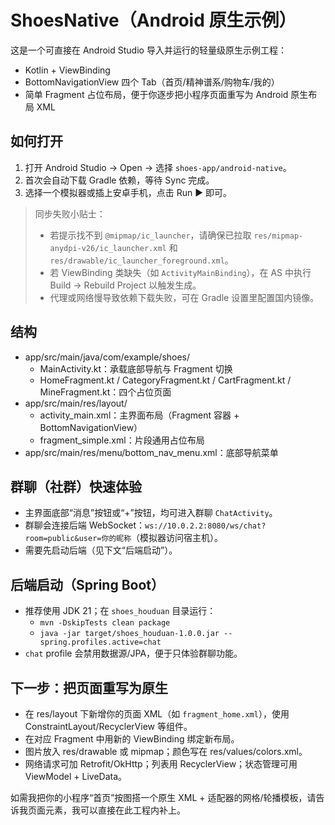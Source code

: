 # ShoesNative（Android 原生示例）

这是一个可直接在 Android Studio 导入并运行的轻量级原生示例工程：
- Kotlin + ViewBinding
- BottomNavigationView 四个 Tab（首页/精神谱系/购物车/我的）
- 简单 Fragment 占位布局，便于你逐步把小程序页面重写为 Android 原生布局 XML

## 如何打开
1. 打开 Android Studio -> Open -> 选择 `shoes-app/android-native`。
2. 首次会自动下载 Gradle 依赖，等待 Sync 完成。
3. 选择一个模拟器或插上安卓手机，点击 Run ▶️ 即可。

> 同步失败小贴士：
> - 若提示找不到 `@mipmap/ic_launcher`，请确保已拉取 `res/mipmap-anydpi-v26/ic_launcher.xml` 和 `res/drawable/ic_launcher_foreground.xml`。
> - 若 ViewBinding 类缺失（如 `ActivityMainBinding`），在 AS 中执行 Build -> Rebuild Project 以触发生成。
> - 代理或网络慢导致依赖下载失败，可在 Gradle 设置里配置国内镜像。

## 结构
- app/src/main/java/com/example/shoes/
  - MainActivity.kt：承载底部导航与 Fragment 切换
  - HomeFragment.kt / CategoryFragment.kt / CartFragment.kt / MineFragment.kt：四个占位页面
- app/src/main/res/layout/
  - activity_main.xml：主界面布局（Fragment 容器 + BottomNavigationView）
  - fragment_simple.xml：片段通用占位布局
- app/src/main/res/menu/bottom_nav_menu.xml：底部导航菜单

## 群聊（社群）快速体验
- 主界面底部“消息”按钮或“+”按钮，均可进入群聊 `ChatActivity`。
- 群聊会连接后端 WebSocket：`ws://10.0.2.2:8080/ws/chat?room=public&user=你的昵称`（模拟器访问宿主机）。
- 需要先启动后端（见下文“后端启动”）。

## 后端启动（Spring Boot）
- 推荐使用 JDK 21；在 `shoes_houduan` 目录运行：
  - `mvn -DskipTests clean package`
  - `java -jar target/shoes_houduan-1.0.0.jar --spring.profiles.active=chat`
- `chat` profile 会禁用数据源/JPA，便于只体验群聊功能。

## 下一步：把页面重写为原生
- 在 res/layout 下新增你的页面 XML（如 `fragment_home.xml`），使用 ConstraintLayout/RecyclerView 等组件。
- 在对应 Fragment 中用新的 ViewBinding 绑定新布局。
- 图片放入 res/drawable 或 mipmap；颜色写在 res/values/colors.xml。
- 网络请求可加 Retrofit/OkHttp；列表用 RecyclerView；状态管理可用 ViewModel + LiveData。

如需我把你的小程序“首页”按图搭一个原生 XML + 适配器的网格/轮播模板，请告诉我页面元素，我可以直接在此工程内补上。
